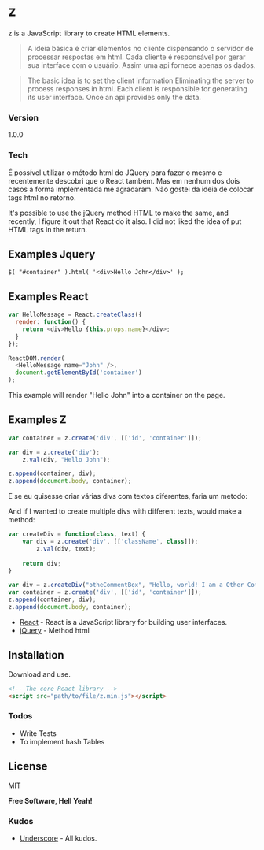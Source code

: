 # z

z is a JavaScript library to create HTML elements.

> A ideia básica é criar elementos no cliente
> dispensando o servidor de processar respostas em html. 
> Cada cliente é responsável por gerar sua interface com o usuário.
> Assim uma api fornece apenas os dados.

> The basic idea is to set the client information
> Eliminating the server to process responses in html.
> Each client is responsible for generating its user interface.
> Once an api provides only the data.


### Version
1.0.0

### Tech

É possível utilizar o método html do JQuery para fazer o mesmo e recentemente descobri
que o React também. Mas em nenhum dos dois casos a forma implementada me agradaram.
Não gostei da ideia de colocar tags html no retorno.

It's possible to use the jQuery method HTML to make the same, and recently, 
I figure it out that React do it also. 
I did not liked the idea of put HTML tags in the return.

## Examples Jquery

```script
$( "#container" ).html( '<div>Hello John</div>' );
```

## Examples React

```js
var HelloMessage = React.createClass({
  render: function() {
    return <div>Hello {this.props.name}</div>;
  }
});

ReactDOM.render(
  <HelloMessage name="John" />,
  document.getElementById('container')
);
```
This example will render "Hello John" into a container on the page.

## Examples Z

```js
var container = z.create('div', [['id', 'container']]);

var div = z.create('div');
    z.val(div, "Hello John");

z.append(container, div);
z.append(document.body, container);
```

E se eu quisesse criar várias divs com textos diferentes, faria um metodo:

And if I wanted to create multiple divs with different texts, would make a method:

```js
var createDiv = function(class, text) {
    var div = z.create('div', [['className', class]]);
        z.val(div, text);
    
    return div;
}

var div = z.createDiv("otheCommentBox", "Hello, world! I am a Other CommentBox");
var container = z.create('div', [['id', 'container']]);
z.append(container, div);
z.append(document.body, container);
```


* [React] - React is a JavaScript library for building user interfaces.
* [jQuery] - Method html


## Installation

Download and use.

```html
<!-- The core React library -->
<script src="path/to/file/z.min.js"></script>
```


### Todos

 - Write Tests
 - To implement hash Tables

License
----

MIT


**Free Software, Hell Yeah!**

### Kudos

* [Underscore] - All kudos.

   [React]: <https://facebook.github.io/react/>
   [jQuery]: <http://api.jquery.com/html/>
   [Underscore]: <http://underscorejs.org/>
   


